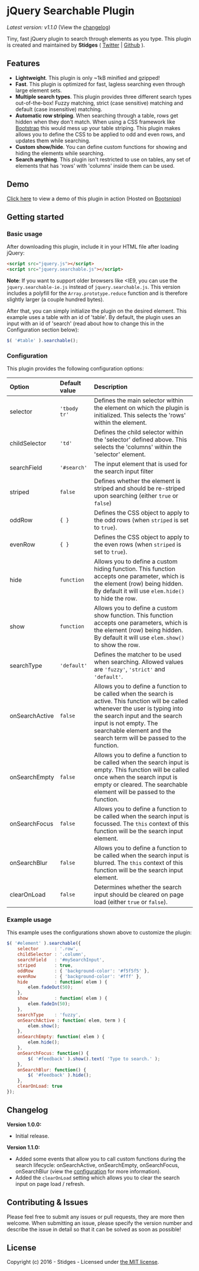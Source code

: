 jQuery Searchable Plugin
========================

*Latest version: v1.1.0* (View the [changelog](#changelog))

Tiny, fast jQuery plugin to search through elements as you type. This plugin is created and maintained by **Stidges** ( [Twitter](http://twitter.com/stidges) | [Github](http://github.com/stidges) ).

## Features

- **Lightweight**. This plugin is only ~1kB minified and gzipped!
- **Fast**. This plugin is optimized for fast, lagless searching even through large element sets.
- **Multiple search types**. This plugin provides three different search types out-of-the-box! Fuzzy matching, strict (case sensitive) matching and default (case insensitive) matching.
- **Automatic row striping**. When searching through a table, rows get hidden when they don't match. When using a CSS framework like [Bootstrap](http://getbootstrap.com) this would mess up your table striping. This plugin makes allows you to define the CSS to be applied to odd and even rows, and updates them while searching.
- **Custom show/hide**. You can define custom functions for showing and hiding the elements while searching.
- **Search anything**. This plugin isn't restricted to use on tables, any set of elements that has 'rows' with 'columns' inside them can be used.

## Demo

[Click here](http://bootsnipp.com/snippets/93XX) to view a demo of this plugin in action (Hosted on [Bootsnipp](http://bootsnipp.com))

## Getting started

### Basic usage

After downloading this plugin, include it in your HTML file after loading jQuery:

```html
<script src="jquery.js"></script>
<script src="jquery.searchable.js"></script>
```

**Note**: If you want to support older browsers like <IE9, you can use the `jquery.searchable-ie.js` instead of `jquery.searchable.js`. This version includes a polyfill for the `Array.prototype.reduce` function and is therefore slightly larger (a couple hundred bytes).

After that, you can simply initialize the plugin on the desired element. This example uses a table with an id of 'table'. By default, the plugin uses an input with an id of 'search' (read about how to change this in the Configuration section below):

```js
$( '#table' ).searchable();
```

### Configuration

This plugin provides the following configuration options:

| Option  | Default value  | Description  |
| :------ | :------------- | :----------- |
| selector | `'tbody tr'` | Defines the main selector within the element on which the plugin is initialized. This selects the 'rows' within the element. |
| childSelector | `'td'` | Defines the child selector within the 'selector' defined above. This selects the 'columns' within the 'selector' element. |
| searchField | `'#search'` | The input element that is used for the search input filter |
| striped | `false` | Defines whether the element is striped and should be re-striped upon searching (either `true` or `false`) |
| oddRow | `{ }` | Defines the CSS object to apply to the odd rows (when `striped` is set to `true`). |
| evenRow | `{ }` | Defines the CSS object to apply to the even rows (when `striped` is set to `true`). |
| hide | `function` | Allows you to define a custom hiding function. This function accepts one parameter, which is the element (row) being hidden. By default it will use `elem.hide()` to hide the row. |
| show | `function` | Allows you to define a custom show function. This function accepts one parameters, which is the element (row) being hidden. By default it will use `elem.show()` to show the row. |
| searchType | `'default'` | Defines the matcher to be used when searching. Allowed values are `'fuzzy'`, `'strict'` and `'default'`. |
| onSearchActive | `false` | Allows you to define a function to be called when the search is active. This function will be called whenever the user is typing into the search input and the search input is not empty. The searchable element and the search term will be passed to the function. |
| onSearchEmpty | `false` | Allows you to define a function to be called when the search input is empty. This function will be called once when the search input is empty or cleared. The searchable element will be passed to the function. |
| onSearchFocus | `false` | Allows you to define a function to be called when the search input is focussed. The `this` context of this function will be the search input element. |
| onSearchBlur | `false` | Allows you to define a function to be called when the search input is blurred. The `this` context of this function will be the search input element. |
| clearOnLoad | `false` | Determines whether the search input should be cleared on page load (either `true` or `false`). |

### Example usage

This example uses the configurations shown above to customize the plugin:

```js
$( '#element' ).searchable({
    selector      : '.row',
    childSelector : '.column',
    searchField   : '#mySearchInput',
    striped       : true,
    oddRow        : { 'background-color': '#f5f5f5' },
    evenRow       : { 'background-color': '#fff' },
    hide          : function( elem ) {
        elem.fadeOut(50);
    },
    show          : function( elem ) {
        elem.fadeIn(50);
    },
    searchType    : 'fuzzy',
    onSearchActive : function( elem, term ) {
        elem.show();
    },
    onSearchEmpty: function( elem ) {
        elem.hide();
    },
    onSearchFocus: function() {
        $( '#feedback' ).show().text( 'Type to search.' );
    },
    onSearchBlur: function() {
        $( '#feedback' ).hide();
    },
    clearOnLoad: true
});
```

## Changelog

**Version 1.0.0:**

- Initial release.

**Version 1.1.0:**

- Added some events that allow you to call custom functions during the search lifecycle: onSearchActive, onSearchEmpty, onSearchFocus, onSearchBlur (view the [configuration](#configuration) for more information).
- Added the `clearOnLoad` setting which allows you to clear the search input on page load / refresh.

## Contributing & Issues

Please feel free to submit any issues or pull requests, they are more then welcome. When submitting an issue, please specify the version number and describe the issue in detail so that it can be solved as soon as possible!

## License

Copyright (c) 2016 - Stidges - Licensed under [the MIT license](LICENSE).

